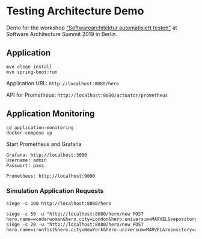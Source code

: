# Testing Architecture Demo
Demo for the workshop ["Softwarearchitektur automatisiert testen"](https://software-architecture-summit.de/softwarearchitektur/softwarearchitektur-automatisiert-testen/) at Software Architecture Summit 2019 in Berlin.


## Application

```
mvn clean install
mvn spring-boot:run
```

Application URL: `http://localhost:8080/hero`

API for Prometheus: `http://localhost:8080/actuator/prometheus`

## Application Monitoring

```
cd application-monitoring
docker-compose up
```

Start Prometheus and Grafana

```
Grafana: http://localhost:3000
Username: admin
Passwort: pass

Prometheus: http://localhost:9090
```

### Simulation Application Requests

```
siege -c 100 http://localhost:8080/hero 

siege -c 50 -u "http://localhost:8080/hero/new POST hero.name=wonderwoman&hero.city=London&hero.universum=MARVEL&repository=duplicateHeroRepository"
siege -c 20 -u "http://localhost:8080/hero/new POST hero.name=ironfist&hero.city=NewYork&hero.universum=MARVEL&repository=uniqueHeroRepository" 

```

